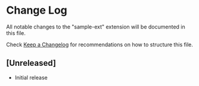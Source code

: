 # Change Log

All notable changes to the "sample-ext" extension will be documented in this file.

Check [Keep a Changelog](http://keepachangelog.com/) for recommendations on how to structure this file.

## [Unreleased]

- Initial release